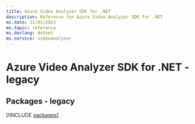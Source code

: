 ```yaml
---
title: Azure Video Analyzer SDK for .NET
description: Reference for Azure Video Analyzer SDK for .NET
ms.date: 11/01/2023
ms.topic: reference
ms.devlang: dotnet
ms.service: videoanalyzer
---
```

# Azure Video Analyzer SDK for .NET - legacy
## Packages - legacy
[!INCLUDE [packages](video-analyzer-index.md)]